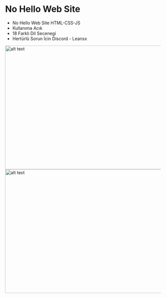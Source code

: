 # No Hello Web Site

- No Hello Web Site HTML-CSS-JS
- Kullanıma Acık
- 18 Farklı Dil Secenegi
- Hertürlü Sorun İcin Discord - Leansx

<img src="https://i.hizliresim.com/fwilcik.png" alt="alt text" width="800" height="400">
<img src="https://i.hizliresim.com/6x0j4zw.png" alt="alt text" width="800" height="400">


